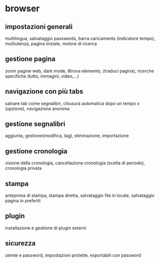 # browser
## impostazioni generali
multilingua, salvataggio passwords, barra caricamento (indicatore tempo), multiutenza, pagina iniziale, motore di ricerca
## gestione pagina
zoom pagine web, dark mode, 8trova elemento, (traduci pagina), ricerche specifiche (tutto, immagini, video,...)
## navigazione con più tabs
salvare tab come segnalibri, chiusura automatica dopo un tempo x (opzione), navigazione anonima
## gestione segnalibri
aggiunta, gestione(modifica, tag), eliminazione, importazione
## gestione cronologia
visione della cronologia, cancellazione cronologia (scelta di periodo), cronologia privata
## stampa
anteprima di stampa, stampa diretta, salvataggio file in locale, salvataggio pagina in preferiti
## plugin
installazione e gestione di plugin esterni
## sicurezza
utente e password, impostazioni protette, esportabili con password